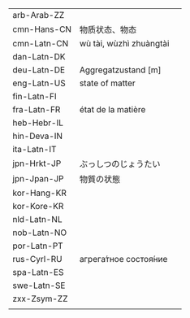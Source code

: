 | | | |
|-|-|-|
| arb-Arab-ZZ |  |  |
| cmn-Hans-CN | 物质状态、物态 |  |
| cmn-Latn-CN | wù tài, wùzhì zhuàngtài |  |
| dan-Latn-DK |  |  |
| deu-Latn-DE | Aggregatzustand [m] |  |
| eng-Latn-US | state of matter |  |
| fin-Latn-FI |  |  |
| fra-Latn-FR | état de la matière |  |
| heb-Hebr-IL |  |  |
| hin-Deva-IN |  |  |
| ita-Latn-IT |  |  |
| jpn-Hrkt-JP | ぶっしつのじょうたい |  |
| jpn-Jpan-JP | 物質の状態 |  |
| kor-Hang-KR |  |  |
| kor-Kore-KR |  |  |
| nld-Latn-NL |  |  |
| nob-Latn-NO |  |  |
| por-Latn-PT |  |  |
| rus-Cyrl-RU | агрега́тное состоя́ние |  |
| spa-Latn-ES |  |  |
| swe-Latn-SE |  |  |
| zxx-Zsym-ZZ |  |  |
|  |  |  |